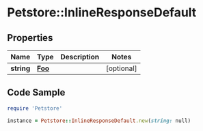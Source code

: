# Petstore::InlineResponseDefault

## Properties
Name | Type | Description | Notes
------------ | ------------- | ------------- | -------------
**string** | [**Foo**](Foo.md) |  | [optional] 

## Code Sample

```ruby
require 'Petstore'

instance = Petstore::InlineResponseDefault.new(string: null)
```


